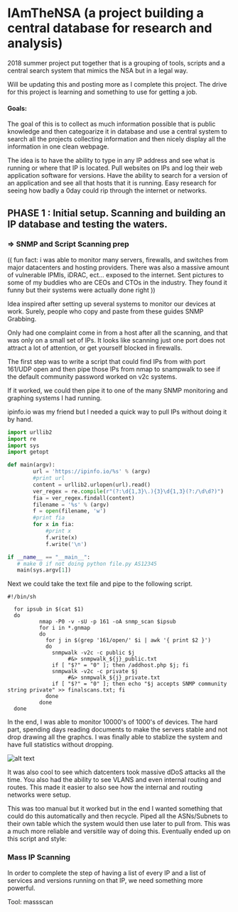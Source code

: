 # IAmTheNSA (a project building a central database for research and analysis)
2018 summer project put together that is a grouping of tools, scripts and a central search system that mimics the NSA but in a legal way. 


Will be updating this and posting more as I complete this project. The drive for this project is learning and something to use for getting a job.


#### Goals:

The goal of this is to collect as much information possible that is public knowledge and then categoarize it in database and use a central system to search all the projects collecting information and then nicely display all the information in one clean webpage.

The idea is to have the ability to type in any IP address and see what is running or where that IP is located. Pull websites on IPs and log their web application software for versions. Have the ability to search for a version of an application and see all that hosts that it is running. Easy research for seeing how badly a 0day could rip through the internet or networks. 

## PHASE 1 : Initial setup. Scanning and building an IP database and testing the waters.

### => SNMP and Script Scanning prep
(( fun fact: i was able to monitor many servers, firewalls, and switches from major datacenters and hosting providers. There was also a massive amount of vulnerable IPMIs, iDRAC, ect... exposed to the internet. Sent pictures to some of my buddies who are CEOs and CTOs in the industry. They found it funny but their systems were actually done right )) 

Idea inspired after setting up several systems to monitor our devices at work. Surely, people who copy and paste from these guides 
SNMP Grabbing. 

Only had one complaint come in from a host after all the scanning, and that was only on a small set of IPs. It looks like scanning just one port does not attract a lot of attention, or get yourself blocked in firewalls. 

The first step was to write a script that could find IPs from with port 161/UDP open and then pipe those IPs from nmap to snampwalk to see if the default community password worked on v2c systems.

If it worked, we could then pipe it to one of the many SNMP monitoring and graphing systems I had running. 

ipinfo.io was my friend but I needed a quick way to pull IPs without doing it by hand. 

```python
import urllib2
import re
import sys
import getopt

def main(argv):
        url = 'https://ipinfo.io/%s' % (argv)
        #print url
        content = urllib2.urlopen(url).read()
        ver_regex = re.compile(r"(?:\d{1,3}\.){3}\d{1,3}(?:/\d\d?)")
        fia = ver_regex.findall(content)
        filename = '%s' % (argv)
        f = open(filename, 'w')
        #print fia
        for x in fia:
            #print x
            f.write(x)
            f.write('\n')

if __name__ == "__main__":
   # make 0 if not doing python file.py AS12345
   main(sys.argv[1])
```

Next we could take the text file and pipe to the following script.

```
#!/bin/sh

  for ipsub in $(cat $1)
  do
          nmap -P0 -v -sU -p 161 -oA snmp_scan $ipsub
          for i in *.gnmap
          do
            for j in $(grep '161/open/' $i | awk '{ print $2 }')
            do
              snmpwalk -v2c -c public $j
                   #&> snmpwalk_${j}_public.txt
              if [ "$?" = "0" ]; then /addhost.php $j; fi
              snmpwalk -v2c -c private $j
                   #&> snmpwalk_${j}_private.txt
              if [ "$?" = "0" ]; then echo "$j accepts SNMP community string private" >> finalscans.txt; fi
            done
          done
  done
  ```

In the end, I was able to monitor 10000's of 1000's of devices. The hard part, spending days reading documents to make the servers stable and not drop drawing all the graphcs. I was finally able to stablize the system and have full statistics without dropping.

![alt text](https://preview.ibb.co/dbxDrJ/Untitled.png "SNMP GRAPHS")

It was also cool to see which datcenters took massive dDoS attacks all the time. You also had the ability to see VLANS and even internal routing and routes. This made it easier to also see how the internal and routing networks were setup. 


This was too manual but it worked but in the end I wanted something that could do this automatically and then recycle. Piped all the ASNs/Subnets to their own table which the system would then use later to pull from. This was a much more reliable and versitile way of doing this. Eventually ended up on this script and style:





### Mass IP Scanning

In order to complete the step of having a list of every IP and a list of services and versions running on that IP, we need something more powerful. 

Tool: 
massscan

